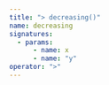 ```yaml
---
title: "> decreasing()"
name: decreasing
signatures:
  - params:
      - name: x
      - name: "y"
operator: ">"
---
```

